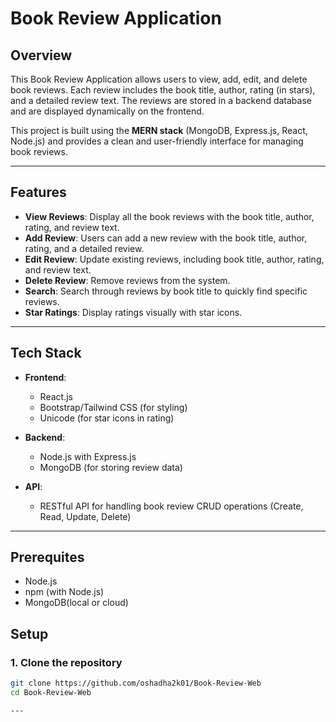 # Book Review Application

## Overview

This Book Review Application allows users to view, add, edit, and delete book reviews. Each review includes the book title, author, rating (in stars), and a detailed review text. The reviews are stored in a backend database and are displayed dynamically on the frontend.

This project is built using the **MERN stack** (MongoDB, Express.js, React, Node.js) and provides a clean and user-friendly interface for managing book reviews.

---

## Features

- **View Reviews**: Display all the book reviews with the book title, author, rating, and review text.
- **Add Review**: Users can add a new review with the book title, author, rating, and a detailed review.
- **Edit Review**: Update existing reviews, including book title, author, rating, and review text.
- **Delete Review**: Remove reviews from the system.
- **Search**: Search through reviews by book title to quickly find specific reviews.
- **Star Ratings**: Display ratings visually with star icons.

---

## Tech Stack

- **Frontend**: 
  - React.js
  - Bootstrap/Tailwind CSS (for styling)
  - Unicode (for star icons in rating)

- **Backend**: 
  - Node.js with Express.js
  - MongoDB (for storing review data)

- **API**:
  - RESTful API for handling book review CRUD operations (Create, Read, Update, Delete)

---
## Prerequites
- Node.js
- npm (with Node.js)
- MongoDB(local or cloud)

## Setup

### 1. Clone the repository

```bash
git clone https://github.com/oshadha2k01/Book-Review-Web
cd Book-Review-Web

---



